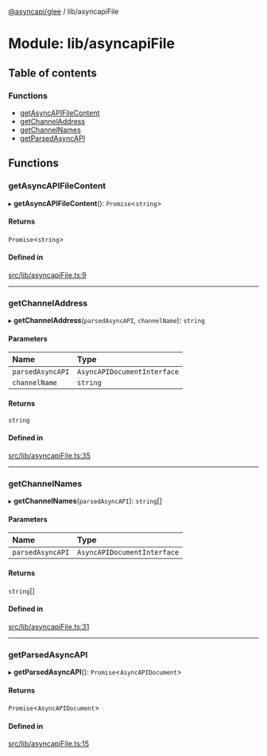 [@asyncapi/glee](../README.md) / lib/asyncapiFile

# Module: lib/asyncapiFile

## Table of contents

### Functions

- [getAsyncAPIFileContent](lib_asyncapiFile.md#getasyncapifilecontent)
- [getChannelAddress](lib_asyncapiFile.md#getchanneladdress)
- [getChannelNames](lib_asyncapiFile.md#getchannelnames)
- [getParsedAsyncAPI](lib_asyncapiFile.md#getparsedasyncapi)

## Functions

### getAsyncAPIFileContent

▸ **getAsyncAPIFileContent**(): `Promise`<`string`\>

#### Returns

`Promise`<`string`\>

#### Defined in

[src/lib/asyncapiFile.ts:9](https://github.com/asyncapi/glee/blob/1ad3580/src/lib/asyncapiFile.ts#L9)

___

### getChannelAddress

▸ **getChannelAddress**(`parsedAsyncAPI`, `channelName`): `string`

#### Parameters

| Name | Type |
| :------ | :------ |
| `parsedAsyncAPI` | `AsyncAPIDocumentInterface` |
| `channelName` | `string` |

#### Returns

`string`

#### Defined in

[src/lib/asyncapiFile.ts:35](https://github.com/asyncapi/glee/blob/1ad3580/src/lib/asyncapiFile.ts#L35)

___

### getChannelNames

▸ **getChannelNames**(`parsedAsyncAPI`): `string`[]

#### Parameters

| Name | Type |
| :------ | :------ |
| `parsedAsyncAPI` | `AsyncAPIDocumentInterface` |

#### Returns

`string`[]

#### Defined in

[src/lib/asyncapiFile.ts:31](https://github.com/asyncapi/glee/blob/1ad3580/src/lib/asyncapiFile.ts#L31)

___

### getParsedAsyncAPI

▸ **getParsedAsyncAPI**(): `Promise`<`AsyncAPIDocument`\>

#### Returns

`Promise`<`AsyncAPIDocument`\>

#### Defined in

[src/lib/asyncapiFile.ts:15](https://github.com/asyncapi/glee/blob/1ad3580/src/lib/asyncapiFile.ts#L15)
